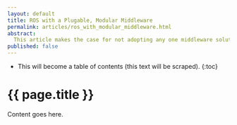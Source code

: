 ```yaml
---
layout: default
title: ROS with a Plugable, Modular Middleware
permalink: articles/ros_with_modular_middleware.html
abstract:
  This article makes the case for not adopting any one middleware solution, but instead define a meta middleware layer which allows different middlewares to be used with ROS.
published: false
---
```


* This will become a table of contents (this text will be scraped).
{:toc}

# {{ page.title }}

Content goes here.
